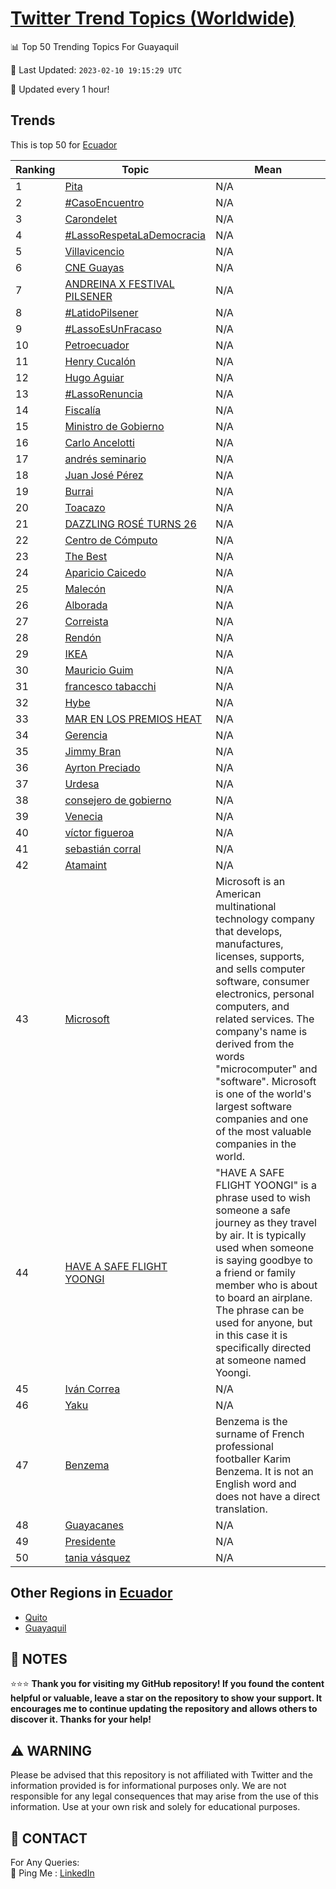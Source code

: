 [Twitter Trend Topics (Worldwide)](https://github.com/ErcinDedeoglu/Twitter-Trend-Topics)
==========


📊 Top 50 Trending Topics For Guayaquil

📆 Last Updated: `2023-02-10 19:15:29 UTC`

🔧 Updated every 1 hour!


## Trends

This is top 50 for [Ecuador](</Ecuador>)

| Ranking | Topic | Mean |
| ------- | ------------ | ------------ |
| 1 | [Pita](http://twitter.com/search?q=Pita) | N/A |
| 2 | [#CasoEncuentro](http://twitter.com/search?q=%23CasoEncuentro) | N/A |
| 3 | [Carondelet](http://twitter.com/search?q=Carondelet) | N/A |
| 4 | [#LassoRespetaLaDemocracia](http://twitter.com/search?q=%23LassoRespetaLaDemocracia) | N/A |
| 5 | [Villavicencio](http://twitter.com/search?q=Villavicencio) | N/A |
| 6 | [CNE Guayas](http://twitter.com/search?q=CNE+Guayas) | N/A |
| 7 | [ANDREINA X FESTIVAL PILSENER](http://twitter.com/search?q=ANDREINA+X+FESTIVAL+PILSENER) | N/A |
| 8 | [#LatidoPilsener](http://twitter.com/search?q=%23LatidoPilsener) | N/A |
| 9 | [#LassoEsUnFracaso](http://twitter.com/search?q=%23LassoEsUnFracaso) | N/A |
| 10 | [Petroecuador](http://twitter.com/search?q=Petroecuador) | N/A |
| 11 | [Henry Cucalón](http://twitter.com/search?q=Henry+Cucal%c3%b3n) | N/A |
| 12 | [Hugo Aguiar](http://twitter.com/search?q=Hugo+Aguiar) | N/A |
| 13 | [#LassoRenuncia](http://twitter.com/search?q=%23LassoRenuncia) | N/A |
| 14 | [Fiscalía](http://twitter.com/search?q=Fiscal%c3%ada) | N/A |
| 15 | [Ministro de Gobierno](http://twitter.com/search?q=Ministro+de+Gobierno) | N/A |
| 16 | [Carlo Ancelotti](http://twitter.com/search?q=Carlo+Ancelotti) | N/A |
| 17 | [andrés seminario](http://twitter.com/search?q=andr%c3%a9s+seminario) | N/A |
| 18 | [Juan José Pérez](http://twitter.com/search?q=Juan+Jos%c3%a9+P%c3%a9rez) | N/A |
| 19 | [Burrai](http://twitter.com/search?q=Burrai) | N/A |
| 20 | [Toacazo](http://twitter.com/search?q=Toacazo) | N/A |
| 21 | [DAZZLING ROSÉ TURNS 26](http://twitter.com/search?q=DAZZLING+ROS%c3%89+TURNS+26) | N/A |
| 22 | [Centro de Cómputo](http://twitter.com/search?q=Centro+de+C%c3%b3mputo) | N/A |
| 23 | [The Best](http://twitter.com/search?q=The+Best) | N/A |
| 24 | [Aparicio Caicedo](http://twitter.com/search?q=Aparicio+Caicedo) | N/A |
| 25 | [Malecón](http://twitter.com/search?q=Malec%c3%b3n) | N/A |
| 26 | [Alborada](http://twitter.com/search?q=Alborada) | N/A |
| 27 | [Correista](http://twitter.com/search?q=Correista) | N/A |
| 28 | [Rendón](http://twitter.com/search?q=Rend%c3%b3n) | N/A |
| 29 | [IKEA](http://twitter.com/search?q=IKEA) | N/A |
| 30 | [Mauricio Guim](http://twitter.com/search?q=Mauricio+Guim) | N/A |
| 31 | [francesco tabacchi](http://twitter.com/search?q=francesco+tabacchi) | N/A |
| 32 | [Hybe](http://twitter.com/search?q=Hybe) | N/A |
| 33 | [MAR EN LOS PREMIOS HEAT](http://twitter.com/search?q=MAR+EN+LOS+PREMIOS+HEAT) | N/A |
| 34 | [Gerencia](http://twitter.com/search?q=Gerencia) | N/A |
| 35 | [Jimmy Bran](http://twitter.com/search?q=Jimmy+Bran) | N/A |
| 36 | [Ayrton Preciado](http://twitter.com/search?q=Ayrton+Preciado) | N/A |
| 37 | [Urdesa](http://twitter.com/search?q=Urdesa) | N/A |
| 38 | [consejero de gobierno](http://twitter.com/search?q=consejero+de+gobierno) | N/A |
| 39 | [Venecia](http://twitter.com/search?q=Venecia) | N/A |
| 40 | [víctor figueroa](http://twitter.com/search?q=v%c3%adctor+figueroa) | N/A |
| 41 | [sebastián corral](http://twitter.com/search?q=sebasti%c3%a1n+corral) | N/A |
| 42 | [Atamaint](http://twitter.com/search?q=Atamaint) | N/A |
| 43 | [Microsoft](http://twitter.com/search?q=Microsoft) | Microsoft is an American multinational technology company that develops, manufactures, licenses, supports, and sells computer software, consumer electronics, personal computers, and related services. The company's name is derived from the words "microcomputer" and "software". Microsoft is one of the world's largest software companies and one of the most valuable companies in the world. |
| 44 | [HAVE A SAFE FLIGHT YOONGI](http://twitter.com/search?q=HAVE+A+SAFE+FLIGHT+YOONGI) | "HAVE A SAFE FLIGHT YOONGI" is a phrase used to wish someone a safe journey as they travel by air. It is typically used when someone is saying goodbye to a friend or family member who is about to board an airplane. The phrase can be used for anyone, but in this case it is specifically directed at someone named Yoongi. |
| 45 | [Iván Correa](http://twitter.com/search?q=Iv%c3%a1n+Correa) | N/A |
| 46 | [Yaku](http://twitter.com/search?q=Yaku) | N/A |
| 47 | [Benzema](http://twitter.com/search?q=Benzema) | Benzema is the surname of French professional footballer Karim Benzema. It is not an English word and does not have a direct translation. |
| 48 | [Guayacanes](http://twitter.com/search?q=Guayacanes) | N/A |
| 49 | [Presidente](http://twitter.com/search?q=Presidente) | N/A |
| 50 | [tania vásquez](http://twitter.com/search?q=tania+v%c3%a1squez) | N/A |



## Other Regions in [Ecuador](</Ecuador>)

* [Quito](</Ecuador/Quito.md>)
* [Guayaquil](</Ecuador/Guayaquil.md>)



## 📝 NOTES

⭐⭐⭐ **Thank you for visiting my GitHub repository! If you found the content helpful or valuable, leave a star on the repository to show your support. It encourages me to continue updating the repository and allows others to discover it. Thanks for your help!**


## ⚠️ WARNING

Please be advised that this repository is not affiliated with Twitter and the information provided is for informational purposes only. We are not responsible for any legal consequences that may arise from the use of this information. Use at your own risk and solely for educational purposes.


## 📨 CONTACT

 For Any Queries:  
            🏓 Ping Me : [LinkedIn](https://www.linkedin.com/in/ercindedeoglu/)
